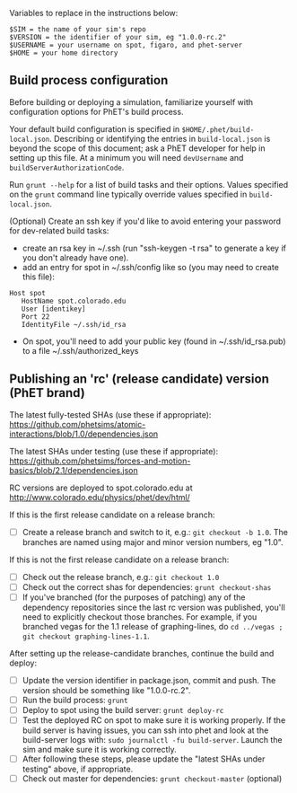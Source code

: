 Variables to replace in the instructions below:

```
$SIM = the name of your sim's repo
$VERSION = the identifier of your sim, eg "1.0.0-rc.2"
$USERNAME = your username on spot, figaro, and phet-server
$HOME = your home directory
```


## Build process configuration

Before building or deploying a simulation, familiarize yourself with configuration options for PhET's build process.

Your default build configuration is specified in `$HOME/.phet/build-local.json`. Describing or identifying the entries in `build-local.json` is beyond the scope of this document; ask a PhET developer for help in setting up this file. At a minimum you will need `devUsername` and `buildServerAuthorizationCode`.

Run `grunt --help` for a list of build tasks and their options. Values specified on the `grunt` command line typically override values specified in `build-local.json`.

(Optional) Create an ssh key if you'd like to avoid entering your password for dev-related build tasks:

- create an rsa key in ~/.ssh (run "ssh-keygen -t rsa" to generate a key if you don't already have one).
- add an entry for spot in ~/.ssh/config like so (you may need to create this file):

```
Host spot
   HostName spot.colorado.edu
   User [identikey]
   Port 22
   IdentityFile ~/.ssh/id_rsa
```
- On spot, you'll need to add your public key (found in ~/.ssh/id_rsa.pub) to a file ~/.ssh/authorized_keys

## Publishing an 'rc' (release candidate) version (PhET brand)

The latest fully-tested SHAs (use these if appropriate): https://github.com/phetsims/atomic-interactions/blob/1.0/dependencies.json

The latest SHAs under testing (use these if appropriate): https://github.com/phetsims/forces-and-motion-basics/blob/2.1/dependencies.json

RC versions are deployed to spot.colorado.edu at http://www.colorado.edu/physics/phet/dev/html/

If this is the first release candidate on a release branch:

- [ ] Create a release branch and switch to it, e.g.: `git checkout -b 1.0`. The branches are named using major and minor version numbers, eg "1.0".

If this is not the first release candidate on a release branch:

- [ ] Check out the release branch, e.g.: `git checkout 1.0`
- [ ] Check out the correct shas for dependencies: `grunt checkout-shas`
- [ ] If you've branched (for the purposes of patching) any of the dependency repositories since the last rc version was
published, you'll need to explicitly checkout those branches. For example, if you branched vegas for the 1.1 release of
graphing-lines, do `cd ../vegas ; git checkout graphing-lines-1.1`.

After setting up the release-candidate branches, continue the build and deploy:

- [ ] Update the version identifier in package.json, commit and push. The version should be something like "1.0.0-rc.2".
- [ ] Run the build process: `grunt`
- [ ] Deploy to spot using the build server: `grunt deploy-rc`
- [ ] Test the deployed RC on spot to make sure it is working properly. If the build server is having issues,
you can ssh into phet and look at the build-server logs with: `sudo journalctl -fu build-server`. Launch the sim and make sure it is working correctly.
- [ ] After following these steps, please update the "latest SHAs under testing" above, if appropriate.
- [ ] Check out master for dependencies: `grunt checkout-master` (optional)

